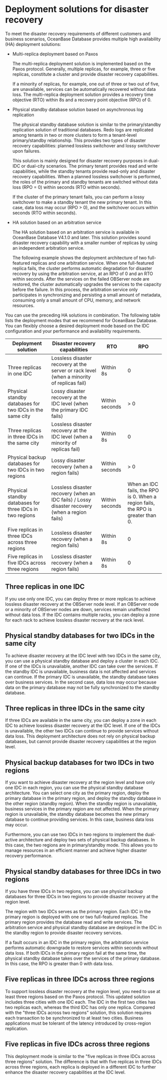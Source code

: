 # Deployment solutions for disaster recovery

To meet the disaster recovery requirements of different customers and business scenarios, OceanBase Database provides multiple high availability (HA) deployment solutions:

* Multi-replica deployment based on Paxos

   The multi-replica deployment solution is implemented based on the Paxos protocol. Generally, multiple replicas, for example, three or five replicas, constitute a cluster and provide disaster recovery capabilities.

   If a minority of replicas, for example, one out of three or two out of five, are unavailable, services can be automatically recovered without data loss. The multi-replica deployment solution provides a recovery time objective (RTO) within 8s and a recovery point objective (RPO) of 0.

* Physical standby database solution based on asynchronous log replication

   The physical standby database solution is similar to the primary/standby replication solution of traditional databases. Redo logs are replicated among tenants in two or more clusters to form a tenant-level primary/standby relationship. This provides two types of disaster recovery capabilities: planned lossless switchover and lossy switchover upon failures.

   This solution is mainly designed for disaster recovery purposes in dual-IDC or dual-city scenarios. The primary tenant provides read and write capabilities, while the standby tenants provide read-only and disaster recovery capabilities. When a planned lossless switchover is performed, the roles of the primary and standby tenants are switched without data loss (RPO = 0) within seconds (RTO within seconds).

   If the cluster of the primary tenant fails, you can perform a lossy switchover to make a standby tenant the new primary tenant. In this case, data loss may occur (RPO > 0), and the switchover occurs within seconds (RTO within seconds).

* HA solution based on an arbitration service

   The HA solution based on an arbitration service is available in OceanBase Database V4.1.0 and later. This solution provides sound disaster recovery capability with a smaller number of replicas by using an independent arbitration service.

   The following example shows the deployment architecture of two full-featured replicas and one arbitration service. When one full-featured replica fails, the cluster performs automatic degradation for disaster recovery by using the arbitration service, at an RPO of 0 and an RTO within seconds. After the services on the failed OBServer node are restored, the cluster automatically upgrades the services to the capacity before the failure. In this process, the arbitration service only participates in synchronizing and persisting a small amount of metadata, consuming only a small amount of CPU, memory, and network resources.

You can use the preceding HA solutions in combination. The following table lists the deployment modes that we recommend for OceanBase Database. You can flexibly choose a desired deployment mode based on the IDC configuration and your performance and availability requirements.

| Deployment solution | Disaster recovery capabilities | RTO | RPO |
|-------------------|-----------------------------------------------|-------|------|
| Three replicas in one IDC | Lossless disaster recovery at the server or rack level (when a minority of replicas fail) | Within 8s | 0 |
| Physical standby databases for two IDCs in the same city | Lossy disaster recovery at the IDC level (when the primary IDC fails) | Within seconds | > 0 |
| Three replicas in three IDCs in the same city | Lossless disaster recovery at the IDC level (when a minority of replicas fail) | Within 8s | 0 |
| Physical backup databases for two IDCs in two regions | Lossy disaster recovery (when a region fails) | Within seconds | > 0 |
| Physical standby databases for three IDCs in two regions | Lossless disaster recovery (when an IDC fails) / Lossy disaster recovery (when a region fails) | Within seconds | When an IDC fails, the RPO is 0. When a region fails, the RPO is greater than 0. |
| Five replicas in three IDCs across three regions | Lossless disaster recovery (when a region fails) | Within 8s | 0 |
| Five replicas in five IDCs across three regions | Lossless disaster recovery (when a region fails) | Within 8s | 0 |


## Three replicas in one IDC

If you use only one IDC, you can deploy three or more replicas to achieve lossless disaster recovery at the OBServer node level. If an OBServer node or a minority of OBServer nodes are down, services remain unaffected without data loss. If the IDC contains multiple racks, you can deploy a zone for each rack to achieve lossless disaster recovery at the rack level.

## Physical standby databases for two IDCs in the same city

To achieve disaster recovery at the IDC level with two IDCs in the same city, you can use a physical standby database and deploy a cluster in each IDC. If one of the IDCs is unavailable, another IDC can take over the services. If the standby IDC is unavailable, business data is not affected and services can continue. If the primary IDC is unavailable, the standby database takes over business services. In the second case, data loss may occur because data on the primary database may not be fully synchronized to the standby database.

## Three replicas in three IDCs in the same city

If three IDCs are available in the same city, you can deploy a zone in each IDC to achieve lossless disaster recovery at the IDC level. If one of the IDCs is unavailable, the other two IDCs can continue to provide services without data loss. This deployment architecture does not rely on physical backup databases, but cannot provide disaster recovery capabilities at the region level.

## Physical backup databases for two IDCs in two regions

If you want to achieve disaster recovery at the region level and have only one IDC in each region, you can use the physical standby database architecture. You can select one city as the primary region, deploy the primary database in the primary region, and deploy the standby database in the other region (standby region). When the standby region is unavailable, business services in the primary region are not affected. When the primary region is unavailable, the standby database becomes the new primary database to continue providing services. In this case, business data loss may occur.

Furthermore, you can use two IDCs in two regions to implement the dual-active architecture and deploy two sets of physical backup databases. In this case, the two regions are in primary/standby mode. This allows you to manage resources in an efficient manner and achieve higher disaster recovery performance.

## Physical standby databases for three IDCs in two regions

If you have three IDCs in two regions, you can use physical backup databases for three IDCs in two regions to provide disaster recovery at the region level.

The region with two IDCs serves as the primary region. Each IDC in the primary region is deployed with one or two full-featured replicas. The primary region provides the database read and write services. The arbitration service and physical standby database are deployed in the IDC in the standby region to provide disaster recovery services.

If a fault occurs in an IDC in the primary region, the arbitration service performs automatic downgrade to restore services within seconds without data loss. If both IDCs in the primary region fail at the same time, the physical standby database takes over the services of the primary database. In this case, the RPO is greater than 0 with data loss.

## Five replicas in three IDCs across three regions

To support lossless disaster recovery at the region level, you need to use at least three regions based on the Paxos protocol. This updated solution includes three cities with one IDC each. The IDC in the first two cities has two replicas each, whereas the third IDC has only one replica. Compared with the "three IDCs across two regions" solution, this solution requires each transaction to be synchronized to at least two cities. Business applications must be tolerant of the latency introduced by cross-region replication.

## Five replicas in five IDCs across three regions

This deployment mode is similar to the "five replicas in three IDCs across three regions" solution. The difference is that with five replicas in three IDCs across three regions, each replica is deployed in a different IDC to further enhance the disaster recovery capabilities at the IDC level.